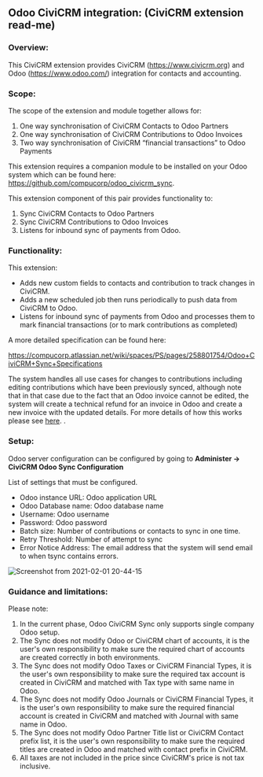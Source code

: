 ## Odoo CiviCRM integration: (CiviCRM extension read-me)

### Overview:

This CiviCRM extension provides CiviCRM (https://www.civicrm.org) and Odoo (https://www.odoo.com/) integration for contacts and accounting.

### Scope:

The scope of the extension and module together allows for:

1. One way synchronisation of CiviCRM Contacts to Odoo Partners
2. One way synchronisation of CiviCRM Contributions to Odoo Invoices
3. Two way synchronisation of CiviCRM “financial transactions” to Odoo Payments

This extension requires a companion module to be installed on your Odoo system which can be found here: https://github.com/compucorp/odoo_civicrm_sync.

This extension component of this pair provides functionality to:

1. Sync CiviCRM Contacts to Odoo Partners
2. Sync CiviCRM Contributions to Odoo Invoices
3. Listens for inbound sync of payments from Odoo.

### Functionality:

This extension:

- Adds new custom fields to contacts and contribution to track changes in CiviCRM.
- Adds a new scheduled job then runs periodically to push data from CiviCRM to Odoo.
- Listens for inbound sync of payments from Odoo and processes them to mark financial transactions (or to mark contributions as completed)

A more detailed specification can be found here:

https://compucorp.atlassian.net/wiki/spaces/PS/pages/258801754/Odoo+CiviCRM+Sync+Specifications 

The system handles all use cases for changes to contributions including editing contributions which have been previously synced, although note that in that case due to the fact that an Odoo invoice cannot be edited, the system will create a technical refund for an invoice in Odoo and create a new invoice with the updated details. For more details of how this works please see [here](https://api.media.atlassian.com/file/75c13a37-7c50-4686-ade7-82e8a8ef5970/binary?token=eyJhbGciOiJIUzI1NiJ9.eyJpc3MiOiJkZDgwOTRhOS04MWRjLTQzY2EtYWM2MS0xMWY4MzRjYjZjMjUiLCJhY2Nlc3MiOnsidXJuOmZpbGVzdG9yZTpmaWxlOjc1YzEzYTM3LTdjNTAtNDY4Ni1hZGU3LTgyZThhOGVmNTk3MCI6WyJyZWFkIl19LCJleHAiOjE2MTIyOTU3NDksIm5iZiI6MTYxMjIxMjc2OX0.d45CLhL9sznbBYJFLPdsgLcORvUY3v_fUCOlI3peEa0&client=dd8094a9-81dc-43ca-ac61-11f834cb6c25&name=CiviCRM%20to%20Odoo%20Contribution%20Sync.png&max-age=2940&width=1648&height=2479). 
. 

### Setup:

Odoo server configuration can be configured by going to **Administer -> CiviCRM Odoo Sync Configuration**

List of settings that must be configured. 

- Odoo instance URL: Odoo application URL
- Odoo Database name: Odoo database name
- Username: Odoo username
- Password: Odoo password
- Batch size: Number of contributions or contacts to sync in one time.  
- Retry Threshold: Number of attempt to sync 
- Error Notice Address: The email address that the system will send email to when tsync contains errors. 

![Screenshot from 2021-02-01 20-44-15](https://user-images.githubusercontent.com/208713/106515939-4a72a500-64ce-11eb-95e4-0a4e6aa66701.png)


### Guidance and limitations:

Please note:

1. In the current phase, Odoo CiviCRM Sync only supports single company Odoo setup.
2. The Sync does not modify Odoo or CiviCRM chart of accounts, it is the user's own responsibility to make sure the required chart of accounts are created correctly in both environments.
3. The Sync does not modify Odoo Taxes or CiviCRM Financial Types, it is the user's own responsibility to make sure the required tax account is created in CiviCRM and matched with Tax type with same name in Odoo.
4. The Sync does not modify Odoo Journals or CiviCRM Financial Types, it is the user's own responsibility to make sure the required financial account is created in CiviCRM and matched with Journal with same name in Odoo.
5. The Sync does not modify Odoo Partner Title list or CiviCRM Contact prefix list, it is the user's own responsibility to make sure the required titles are created in Odoo and matched with contact prefix in CiviCRM.
6. All taxes are not included in the price since CiviCRM's price is not tax inclusive.
